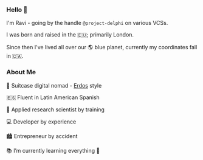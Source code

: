 ### Hello 👋

I'm Ravi - going by the handle `@project-delphi` on various VCSs. 

I was born and raised in󠁧󠁢󠁥󠁮󠁧󠁿󠁮󠁧󠁿 the 🇪🇺; primarily London. 

Since then I've lived all over our 🌎 blue planet, currently my coordinates fall in 🇨🇦.

### About Me

🛄 Suitcase digital nomad - [Erdos](https://en.wikipedia.org/wiki/Paul_Erd%C5%91s) style

🇪🇸 Fluent in Latin American Spanish
 
🥼 Applied research scientist by training

💻 Developer by experience

🏙️ Entrepreneur by accident


📚 I’m currently learning everything 🤣


